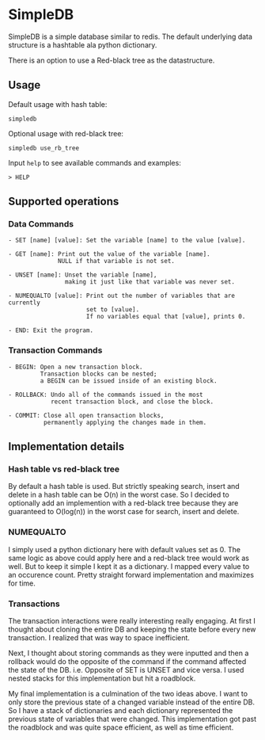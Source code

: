 # SimpleDB

SimpleDB is a simple database similar to redis. The default underlying 
data structure is a hashtable ala python dictionary. 

There is an option to use a Red-black tree as the datastructure.

## Usage
Default usage with hash table:

    simpledb

Optional usage with red-black tree:

    simpledb use_rb_tree

Input `help` to see available commands and examples:

    > HELP

## Supported operations

### Data Commands

    - SET [name] [value]: Set the variable [name] to the value [value].

    - GET [name]: Print out the value of the variable [name]. 
                  NULL if that variable is not set.

    - UNSET [name]: Unset the variable [name],
                    making it just like that variable was never set.

    - NUMEQUALTO [value]: Print out the number of variables that are currently
                          set to [value]. 
                          If no variables equal that [value], prints 0.

    - END: Exit the program.

### Transaction Commands

    - BEGIN: Open a new transaction block. 
             Transaction blocks can be nested;
             a BEGIN can be issued inside of an existing block.

    - ROLLBACK: Undo all of the commands issued in the most 
                recent transaction block, and close the block. 

    - COMMIT: Close all open transaction blocks, 
              permanently applying the changes made in them. 

## Implementation details

### Hash table vs red-black tree

By default a hash table is used. But strictly speaking search, insert and delete
in a hash table can be O(n) in the worst case. So I decided to optionally add
an implemention with a red-black tree because they are guaranteed to O(log(n)) 
in the worst case for search, insert and delete.

### NUMEQUALTO

I simply used a python dictionary here with default values set as 0. The same
logic as above could apply here and a red-black tree would work as well. But 
to keep it simple I kept it as a dictionary. I mapped every value to an occurence
count. Pretty straight forward implementation and maximizes for time.

### Transactions

The transaction interactions were really interesting really engaging. At first I
thought about cloning the entire DB and keeping the state before every new transaction.
I realized that was way to space inefficient.

Next, I thought about storing commands as they were inputted and then a rollback would
do the opposite of the command if the command affected the state of the DB.
i.e. Opposite of SET is UNSET and vice versa. I used nested stacks for this implementation
 but hit a roadblock.

My final implementation is a culmination of the two ideas above. I want to only store the previous state
of a changed variable instead of the entire DB. So I have a stack of dictionaries
and each dictionary represented the previous state of variables that were changed.
This implementation got past the roadblock and was quite space efficient, as well
as time efficient.
